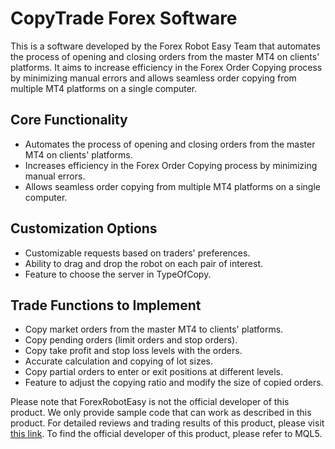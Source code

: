 # CopyTrade Forex Software

This is a software developed by the Forex Robot Easy Team that automates the process of opening and closing orders from the master MT4 on clients' platforms. It aims to increase efficiency in the Forex Order Copying process by minimizing manual errors and allows seamless order copying from multiple MT4 platforms on a single computer.

## Core Functionality

- Automates the process of opening and closing orders from the master MT4 on clients' platforms.
- Increases efficiency in the Forex Order Copying process by minimizing manual errors.
- Allows seamless order copying from multiple MT4 platforms on a single computer.

## Customization Options

- Customizable requests based on traders' preferences.
- Ability to drag and drop the robot on each pair of interest.
- Feature to choose the server in TypeOfCopy.

## Trade Functions to Implement

- Copy market orders from the master MT4 to clients' platforms.
- Copy pending orders (limit orders and stop orders).
- Copy take profit and stop loss levels with the orders.
- Accurate calculation and copying of lot sizes.
- Copy partial orders to enter or exit positions at different levels.
- Feature to adjust the copying ratio and modify the size of copied orders.

Please note that ForexRobotEasy is not the official developer of this product. We only provide sample code that can work as described in this product. For detailed reviews and trading results of this product, please visit [this link](https://forexroboteasy.com/forex-robot-review/copytrade-forex-software-review-optimize-mt4-order-copying/). To find the official developer of this product, please refer to MQL5.

